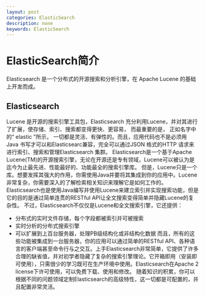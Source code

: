 ```yaml
---
layout: post
categories: ElasticSearch
description: none
keywords: ElasticSearch
---
```

# ElasticSearch简介
Elasticsearch 是一个分布式的开源搜索和分析引擎，在 Apache Lucene 的基础上开发而成。

## Elasticsearch
Lucene 是开源的搜索引擎工具包，Elasticsearch 充分利用Lucene，并对其进行了扩展，使存储、索引、搜索都变得更快、更容易， 而最重要的是， 正如名字中的“ elastic ”所示， 一切都是灵活、有弹性的。而且，应用代码也不是必须用Java 书写才可以和Elasticsearc兼容，完全可以通过JSON 格式的HTTP 请求来进行索引、搜索和管理Elasticsearch 集群。
Elasticsearch是一个基于Apache Lucene(TM)的开源搜索引擎，无论在开源还是专有领域，Lucene可以被认为是迄今为止最先进、性能最好的、功能最全的搜索引擎库。
但是，Lucene只是一个库。想要发挥其强大的作用，你需使用Java并要将其集成到你的应用中。Lucene非常复杂，你需要深入的了解检索相关知识来理解它是如何工作的。
Elasticsearch也是使用Java编写并使用Lucene来建立索引并实现搜索功能，但是它的目的是通过简单连贯的RESTful API让全文搜索变得简单并隐藏Lucene的复杂性。
不过，Elasticsearch不仅仅是Lucene和全文搜索引擎，它还提供：

- 分布式的实时文件存储，每个字段都被索引并可被搜索
- 实时分析的分布式搜索引擎
- 可以扩展到上百台服务器，处理PB级结构化或非结构化数据
而且，所有的这些功能被集成到一台服务器，你的应用可以通过简单的RESTful API、各种语言的客户端甚至命令行与之交互。上手Elasticsearch非常简单，它提供了许多合理的缺省值，并对初学者隐藏了复杂的搜索引擎理论。它开箱即用（安装即可使用），只需很少的学习既可在生产环境中使用。Elasticsearch在Apache 2 license下许可使用，可以免费下载、使用和修改。
随着知识的积累，你可以根据不同的问题领域定制Elasticsearch的高级特性，这一切都是可配置的，并且配置非常灵活。